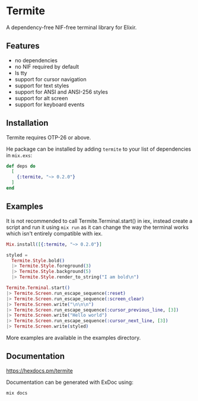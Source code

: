 # Termite

A dependency-free NIF-free terminal library for Elixir.

## Features

 * no dependencies
 * no NIF required by default
 * Is tty
 * support for cursor navigation
 * support for text styles
 * support for ANSI and ANSI-256 styles
 * support for alt screen
 * support for keyboard events

## Installation

Termite requires OTP-26 or above.

He package can be installed by adding `termite` to your list of dependencies in `mix.exs`:

```elixir
def deps do
  [
    {:termite, "~> 0.2.0"}
  ]
end
```

## Examples

It is not recommended to call Termite.Terminal.start() in iex, instead create a script and run it
using `mix run` as it can change the way the terminal works which isn't entirely compatible with
iex.

```elixir
Mix.install([{:termite, "~> 0.2.0"}]

styled =
  Termite.Style.bold()
  |> Termite.Style.foreground(3)
  |> Termite.Style.background(5)
  |> Termite.Style.render_to_string("I am bold\n")

Termite.Terminal.start()
|> Termite.Screen.run_escape_sequence(:reset)
|> Termite.Screen.run_escape_sequence(:screen_clear)
|> Termite.Screen.write("\n\n\n")
|> Termite.Screen.run_escape_sequence(:cursor_previous_line, [3])
|> Termite.Screen.write("Hello world")
|> Termite.Screen.run_escape_sequence(:cursor_next_line, [3])
|> Termite.Screen.write(styled)

```

More examples are available in the examples directory.

## Documentation

https://hexdocs.pm/termite

Documentation can be generated with ExDoc using:

```sh
mix docs
```
